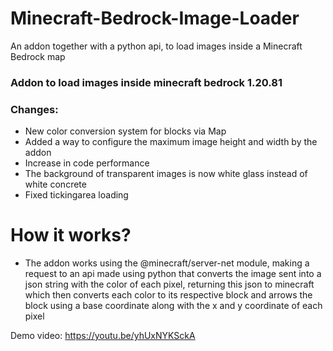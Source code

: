 # Minecraft-Bedrock-Image-Loader
An addon together with a python api, to load images inside a Minecraft Bedrock map
### Addon to load images inside minecraft bedrock 1.20.81
### Changes:
* New color conversion system for blocks via Map
* Added a way to configure the maximum image height and width by the addon
* Increase in code performance
* The background of transparent images is now white glass instead of white concrete
* Fixed tickingarea loading

# How it works?
* The addon works using the @minecraft/server-net module, making a request to an api made using python that converts the image sent into a json string with the color of each pixel, returning this json to minecraft which then converts each color to its respective block and arrows the block using a base coordinate along with the x and y coordinate of each pixel

Demo video: https://youtu.be/yhUxNYKSckA
